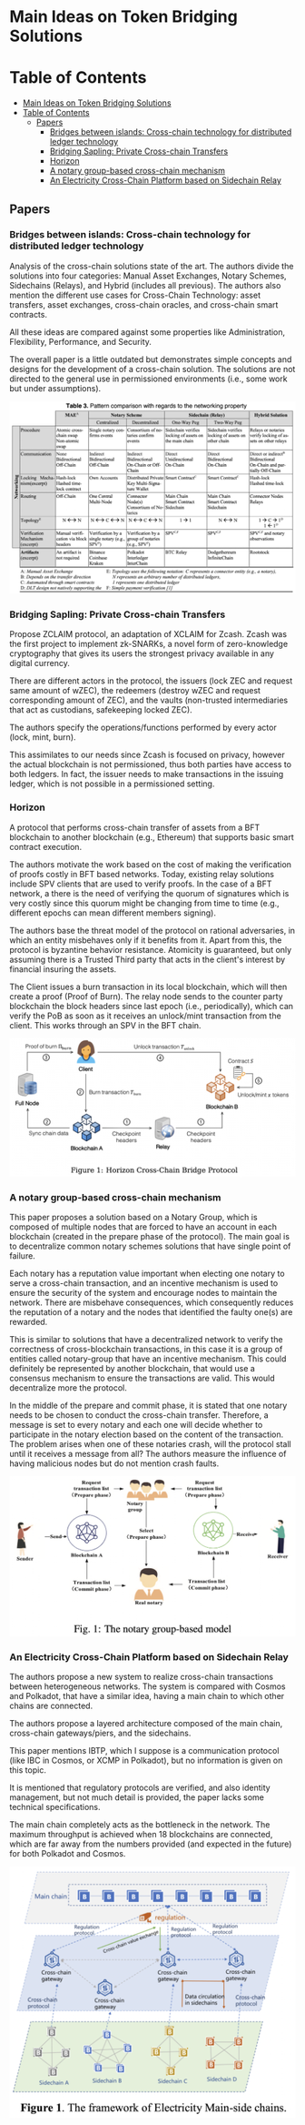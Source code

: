 
# Main Ideas on Token Bridging Solutions

# Table of Contents
- [Main Ideas on Token Bridging Solutions](#main-ideas-on-token-bridging-solutions)
- [Table of Contents](#table-of-contents)
  - [Papers](#papers)
    - [Bridges between islands: Cross-chain technology for distributed ledger technology](#bridges-between-islands-cross-chain-technology-for-distributed-ledger-technology)
    - [Bridging Sapling: Private Cross-chain Transfers](#bridging-sapling-private-cross-chain-transfers)
    - [Horizon](#horizon)
    - [A notary group-based cross-chain mechanism](#a-notary-group-based-cross-chain-mechanism)
    - [An Electricity Cross-Chain Platform based on Sidechain Relay](#an-electricity-cross-chain-platform-based-on-sidechain-relay)

## Papers

### Bridges between islands: Cross-chain technology for distributed ledger technology

Analysis of the cross-chain solutions state of the art.
The authors divide the solutions into four categories: Manual Asset Exchanges, Notary Schemes, Sidechains (Relays), and Hybrid (includes all previous).
The authors also mention the different use cases for Cross-Chain Technology: asset transfers, asset exchanges, cross-chain oracles, and cross-chain smart contracts.

All these ideas are compared against some properties like Administration, Flexibility, Performance, and Security.

The overall paper is a little outdated but demonstrates simple concepts and designs for the development of a cross-chain solution. The solutions are not directed to the general use in permissioned environments (i.e., some work but under assumptions).

![bridges-between-islands-arc](images/bridges-between-islands-1.png)

### Bridging Sapling: Private Cross-chain Transfers

Propose ZCLAIM protocol, an adaptation of XCLAIM for Zcash.
Zcash was the first project to implement zk-SNARKs, a novel form of zero-knowledge cryptography that gives its users the strongest privacy available in any digital currency.

There are different actors in the protocol, the issuers (lock ZEC and request same amount of wZEC), the redeemers (destroy wZEC and request corresponding amount of ZEC), and the vaults (non-trusted intermediaries that act as custodians, safekeeping locked ZEC).

The authors specify the operations/functions performed by every actor (lock, mint, burn).

This assimilates to our needs since Zcash is focused on privacy, however the actual blockchain is not permissioned, thus both parties have access to both ledgers. In fact, the issuer needs to make transactions in the issuing ledger, which is not possible in a permissioned setting.

### Horizon

A protocol that performs cross-chain transfer of assets from a BFT blockchain to another blockchain (e.g., Ethereum) that supports basic smart contract execution.

The authors motivate the work based on the cost of making the verification of proofs costly in BFT based networks. Today, existing relay solutions include SPV clients that are used to verify proofs. In the case of a BFT network, a there is the need of verifying the quorum of signatures which is very costly since this quorum might be changing from time to time (e.g., different epochs can mean different members signing).

The authors base the threat model of the protocol on rational adversaries, in which an entity misbehaves only if it benefits from it. Apart from this, the protocol is byzantine behavior resistance. Atomicity is guaranteed, but only assuming there is a Trusted Third party that acts in the client's interest by financial insuring the assets.

The Client issues a burn transaction in its local blockchain, which will then create a proof (Proof of Burn). The relay node sends to the counter party blockchain the block headers since last epoch (i.e., periodically), which can verify the PoB as soon as it receives an unlock/mint transaction from the client. This works through an SPV in the BFT chain.

![horizon-arc](images/horizon-1.png)

### A notary group-based cross-chain mechanism

This paper proposes a solution based on a Notary Group, which is composed of multiple nodes that are forced to have an account in each blockchain (created in the prepare phase of the protocol). The main goal is to decentralize common notary schemes solutions that have single point of failure.

Each notary has a reputation value important when electing one notary to serve a cross-chain transaction, and an incentive mechanism is used to ensure the security of the system and encourage nodes to maintain the network. There are misbehave consequences, which consequently reduces the reputation of a notary and the nodes that identified the faulty one(s) are rewarded.

This is similar to solutions that have a decentralized network to verify the correctness of cross-blockchain transactions, in this case it is a group of entities called notary-group that have an incentive mechanism. This could definitely be represented by another blockchain, that would use a consensus mechanism to ensure the transactions are valid. This would decentralize more the protocol.

In the middle of the prepare and commit phase, it is stated that one notary needs to be chosen to conduct the cross-chain transfer. Therefore, a message is set to every notary and each one will decide whether to participate in the notary election based on the content of the transaction. The problem arises when one of these notaries crash, will the protocol stall until it receives a message from all? The authors measure the influence of having malicious nodes but do not mention crash faults.

![notary-group](images/notary-group-1.png)

### An Electricity Cross-Chain Platform based on Sidechain Relay

The authors propose a new system to realize cross-chain transactions between heterogeneous networks. The system is compared with Cosmos and Polkadot, that have a similar idea, having a main chain to which other chains are connected.

The authors propose a layered architecture composed of the main chain, cross-chain gateways/piers, and the sidechains. 

This paper mentions IBTP, which I suppose is a communication protocol (like IBC in Cosmos, or XCMP in Polkadot), but no information is given on this topic.

It is mentioned that regulatory protocols are verified, and also identity management, but not much detail is provided, the paper lacks some technical specifications.

The main chain completely acts as the bottleneck in the network. The maximum throughput is achieved when 18 blockchains are connected, which are far away from the numbers provided (and expected in the future) for both Polkadot and Cosmos.


![electricity-cross-chain](images/electricity-cross-chain-1.png)

